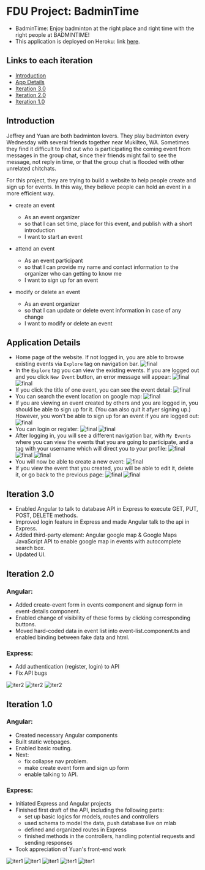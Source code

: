 # FDU Project: BadminTime

- BadminTime: Enjoy badminton at the right place and right time with the right people at BADMINTIME!
- This application is deployed on Heroku: link [here](https://badmintime.herokuapp.com/).

## Links to each iteration
- [Introduction](#introduction)
- [App Details](#application-details)
- [Iteration 3.0](#iteration-3)
- [Iteration 2.0](#iteration-2)
- [Iteration 1.0](#iteration-1)

## Introduction
Jeffrey and Yuan are both badminton lovers. They play badminton every Wednesday with several friends together near Mukilteo, WA. Sometimes they find it difficult to find out who is participating the coming event from messages in the group chat, since their friends might fail to see the message, not reply in time, or that the group chat is flooded with other unrelated chitchats.

For this project, they are trying to build a website to help people create and sign up for events. In this way, they believe people can hold an event in a more efficient way.

* create an event
  - As an event organizer
  - so that I can set time, place for this event, and publish with a short introduction
  - I want to start an event

* attend an event
  - As an event participant
  - so that I can provide my name and contact information to the organizer who can getting to know me
  - I want to sign up for an event

* modify or delete an event
  - As an event organizer
  - so that I can update or delete event information in case of any change
  - I want to modify or delete an event

## Application Details  
* Home page of the website. If not logged in, you are able to browse existing events via ```Explore``` tag on navigation bar.
![final](/app_log_images/final/home_out.png)
* In the ```Explore``` tag you can view the existing events. If you are logged out and you click ```New Event``` button, an error message will appear:
![final](/app_log_images/final/event_list.png)
![final](/app_log_images/final/event_list_out.png)
* If you click the title of one event, you can see the event detail:
![final](/app_log_images/final/event_detail_other.png)
* You can search the event location on google map:
![final](/app_log_images/final/googlemap.png)
* If you are viewing an event created by others and you are logged in, you should be able to sign up for it. (You can also quit it afyer signing up.) However, you won't be able to sign up for an event if you are logged out:
![final](/app_log_images/final/event_detail_out.png)
* You can login or register:
![final](/app_log_images/final/login.png)
![final](/app_log_images/final/register.png)
* After logging in, you will see a different navigation bar, with ```My Events``` where you can view the events that you are going to participate, and a tag with your username which will direct you to your profile:
![final](/app_log_images/final/home_loggedin.png)
![final](/app_log_images/final/my_events.png)
![final](/app_log_images/final/profile.png)
* You will now be able to create a new event:
![final](/app_log_images/final/new_event_loggedin.png)
* If you view the event that you created, you will be able to edit it, delete it, or go back to the previous page:
![final](/app_log_images/final/event_detail_my.png)
![final](/app_log_images/final/edit_event.png)

## Iteration 3.0
* Enabled Angular to talk to database API in Express to execute GET, PUT, POST, DELETE methods.
* Improved login feature in Express and made Angular talk to the api in Express.
* Added third-party element: Angular google map & Google Maps JavaScript API to enable google map in events with autocomplete search box.
* Updated UI.

## Iteration 2.0
### Angular:
* Added create-event form in events component and signup form in event-details component.
* Enabled change of visibility of these forms by clicking corresponding buttons.
* Moved hard-coded data in event list into event-list.component.ts and enabled binding between fake data and html.

### Express:
* Add authentication (register, login) to API
* Fix API bugs

![iter2](/app_log_images/iter2-neweventbtn.png)
![iter2](/app_log_images/iter2-createeventform.png)
![iter2](/app_log_images/iter2-signupform.png)

## Iteration 1.0
### Angular:
* Created necessary Angular components
* Built static webpages.
* Enabled basic routing.
* Next:
  - fix collapse nav problem.
  - make create event form and sign up form
  - enable talking to API.

### Express:
* Initiated Express and Angular projects
* Finished first draft of the API, including the following parts:
  - set up basic logics for models, routes and controllers
  - used schema to model the data, push database live on mlab
  - defined and organized routes in Express
  - finished methods in the controllers, handling potential requests and sending responses
* Took appreciation of Yuan's front-end work  

![iter1](/app_log_images/iter1-home.png)
![iter1](/app_log_images/iter1-explore.png)
![iter1](/app_log_images/iter1-eventdetail.png)
![iter1](/app_log_images/iter1-login.png)
![iter1](/app_log_images/iter1-register.png)
